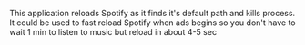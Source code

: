 This application reloads Spotify as it finds it's default path and kills process. It could be used to fast reload Spotify when ads begins so you don't have to wait 1 min to listen to music but reload in about 4-5 sec
